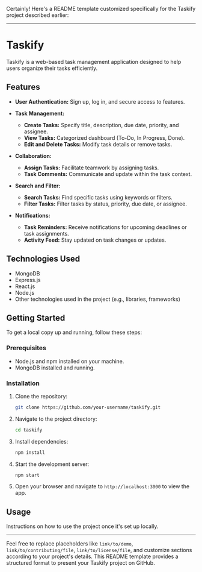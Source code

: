 Certainly! Here's a README template customized specifically for the Taskify project described earlier:

---

# Taskify

Taskify is a web-based task management application designed to help users organize their tasks efficiently.


## Features

- **User Authentication:** Sign up, log in, and secure access to features.
  
- **Task Management:**
   - **Create Tasks:** Specify title, description, due date, priority, and assignee.
   - **View Tasks:** Categorized dashboard (To-Do, In Progress, Done).
   - **Edit and Delete Tasks:** Modify task details or remove tasks.

- **Collaboration:**
   - **Assign Tasks:** Facilitate teamwork by assigning tasks.
   - **Task Comments:** Communicate and update within the task context.

- **Search and Filter:**
   - **Search Tasks:** Find specific tasks using keywords or filters.
   - **Filter Tasks:** Filter tasks by status, priority, due date, or assignee.

- **Notifications:**
   - **Task Reminders:** Receive notifications for upcoming deadlines or task assignments.
   - **Activity Feed:** Stay updated on task changes or updates.

## Technologies Used

- MongoDB
- Express.js
- React.js
- Node.js
- Other technologies used in the project (e.g., libraries, frameworks)

## Getting Started

To get a local copy up and running, follow these steps:

### Prerequisites

- Node.js and npm installed on your machine.
- MongoDB installed and running.

### Installation

1. Clone the repository:
   ```bash
   git clone https://github.com/your-username/taskify.git
   ```

2. Navigate to the project directory:
   ```bash
   cd taskify
   ```

3. Install dependencies:
   ```bash
   npm install
   ```

4. Start the development server:
   ```bash
   npm start
   ```

5. Open your browser and navigate to `http://localhost:3000` to view the app.

## Usage

Instructions on how to use the project once it's set up locally.


---

Feel free to replace placeholders like `link/to/demo`, `link/to/contributing/file`, `link/to/license/file`, and customize sections according to your project's details. This README template provides a structured format to present your Taskify project on GitHub.
